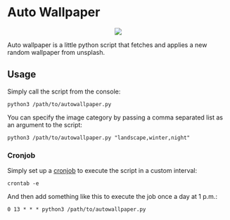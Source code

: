 # Auto Wallpaper


<p align="center">
  <img src="https://source.unsplash.com/featured/720x480?landscape">
</p>

Auto wallpaper is a little python script that fetches and applies a new random wallpaper from unsplash.

## Usage
Simply call the script from the console:
```
python3 /path/to/autowallpaper.py
```

You can specify the image category by passing a comma separated list as an argument to the script:
```
python3 /path/to/autowallpaper.py "landscape,winter,night"
``` 

### Cronjob
Simply set up a [cronjob](https://linuxconfig.org/linux-crontab-reference-guide) to execute the script in a custom interval:
```
crontab -e
```

And then add something like this to execute the job once a day at 1 p.m.: 
```
0 13 * * * python3 /path/to/autowallpaper.py
```